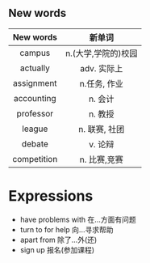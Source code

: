 ## New words
| New words | 新单词 | 
| :--: | :--:  | 
| campus | n.(大学,学院的)校园 |
| actually | adv. 实际上 |
| assignment | n.任务, 作业 |
| accounting | n. 会计 |
| professor | n. 教授 |
| league | n. 联赛, 社团 |
| debate | v. 论辩 |
| competition | n. 比赛,竞赛 |

# Expressions
* have problems with 在...方面有问题
* turn to for help 向...寻求帮助
* apart from 除了...外(还)
* sign up 报名(参加课程)
